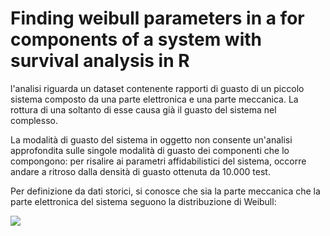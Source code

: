 # Finding weibull parameters in a for components of a system with survival analysis in R

l'analisi riguarda un dataset contenente rapporti di guasto di un piccolo sistema composto da una parte elettronica e una parte meccanica. La rottura di una soltanto di esse causa già il guasto del sistema nel complesso. 

La modalità di guasto del sistema in oggetto non consente un'analisi approfondita sulle singole modalità di guasto dei componenti che lo compongono: per risalire ai parametri affidabilistici del sistema, occorre andare a ritroso dalla densità di guasto ottenuta da 10.000 test. 

Per definizione da dati storici, si conosce che sia la parte meccanica che la parte elettronica del sistema seguono la distribuzione di Weibull: 

<img src="https://latex.codecogs.com/gif.latex?\f(x)=\frac{\beta}{\alpha}(\frac{x}{\alpha})^{(\beta-1)}\exp{(-((x)/\alpha)^{\beta})}\hspace{.3in} x \ge \mu; \gamma, \alpha > 0 \) " /> 


 
